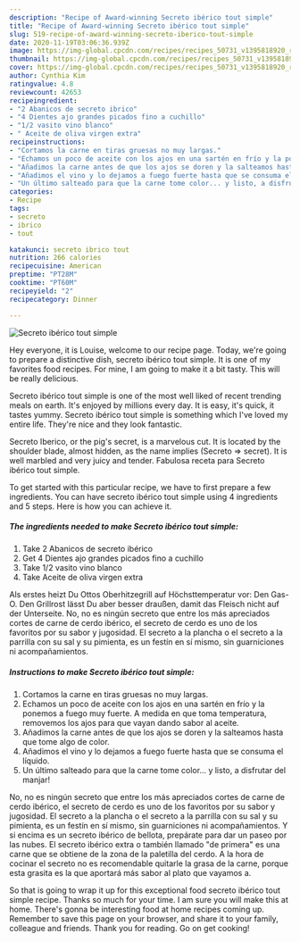```yaml
---
description: "Recipe of Award-winning Secreto ibérico tout simple"
title: "Recipe of Award-winning Secreto ibérico tout simple"
slug: 519-recipe-of-award-winning-secreto-iberico-tout-simple
date: 2020-11-19T03:06:36.939Z
image: https://img-global.cpcdn.com/recipes/recipes_50731_v1395818920_receta_foto_00050731-m9wmlbd2jrxepi8hddqx/751x532cq70/secreto-iberico-tout-simple-foto-principal.jpg
thumbnail: https://img-global.cpcdn.com/recipes/recipes_50731_v1395818920_receta_foto_00050731-m9wmlbd2jrxepi8hddqx/751x532cq70/secreto-iberico-tout-simple-foto-principal.jpg
cover: https://img-global.cpcdn.com/recipes/recipes_50731_v1395818920_receta_foto_00050731-m9wmlbd2jrxepi8hddqx/751x532cq70/secreto-iberico-tout-simple-foto-principal.jpg
author: Cynthia Kim
ratingvalue: 4.8
reviewcount: 42653
recipeingredient:
- "2 Abanicos de secreto ibrico"
- "4 Dientes ajo grandes picados fino a cuchillo"
- "1/2 vasito vino blanco"
- " Aceite de oliva virgen extra"
recipeinstructions:
- "Cortamos la carne en tiras gruesas no muy largas."
- "Echamos un poco de aceite con los ajos en una sartén en frío y la ponemos a fuego muy fuerte. A medida en que toma temperatura, removemos los ajos para que vayan dando sabor al aceite."
- "Añadimos la carne antes de que los ajos se doren y la salteamos hasta que tome algo de color."
- "Añadimos el vino y lo dejamos a fuego fuerte hasta que se consuma el líquido."
- "Un último salteado para que la carne tome color... y listo, a disfrutar del manjar!"
categories:
- Recipe
tags:
- secreto
- ibrico
- tout

katakunci: secreto ibrico tout 
nutrition: 266 calories
recipecuisine: American
preptime: "PT28M"
cooktime: "PT60M"
recipeyield: "2"
recipecategory: Dinner

---
```



![Secreto ibérico tout simple](https://img-global.cpcdn.com/recipes/recipes_50731_v1395818920_receta_foto_00050731-m9wmlbd2jrxepi8hddqx/751x532cq70/secreto-iberico-tout-simple-foto-principal.jpg)

Hey everyone, it is Louise, welcome to our recipe page. Today, we're going to prepare a distinctive dish, secreto ibérico tout simple. It is one of my favorites food recipes. For mine, I am going to make it a bit tasty. This will be really delicious.

Secreto ibérico tout simple is one of the most well liked of recent trending meals on earth. It's enjoyed by millions every day. It is easy, it's quick, it tastes yummy. Secreto ibérico tout simple is something which I've loved my entire life. They're nice and they look fantastic.

Secreto Iberico, or the pig&#39;s secret, is a marvelous cut. It is located by the shoulder blade, almost hidden, as the name implies (Secreto =&gt; secret). It is well marbled and very juicy and tender. Fabulosa receta para Secreto ibérico tout simple.


To get started with this particular recipe, we have to first prepare a few ingredients. You can have secreto ibérico tout simple using 4 ingredients and 5 steps. Here is how you can achieve it.

<!--inarticleads1-->

##### The ingredients needed to make Secreto ibérico tout simple:

1. Take 2 Abanicos de secreto ibérico
1. Get 4 Dientes ajo grandes picados fino a cuchillo
1. Take 1/2 vasito vino blanco
1. Take  Aceite de oliva virgen extra


Als erstes heizt Du Ottos Oberhitzegrill auf Höchsttemperatur vor: Den Gas-O. Den Grillrost lässt Du aber besser draußen, damit das Fleisch nicht auf der Unterseite. No, no es ningún secreto que entre los más apreciados cortes de carne de cerdo ibérico, el secreto de cerdo es uno de los favoritos por su sabor y jugosidad. El secreto a la plancha o el secreto a la parrilla con su sal y su pimienta, es un festín en sí mismo, sin guarniciones ni acompañamientos. 

<!--inarticleads2-->

##### Instructions to make Secreto ibérico tout simple:

1. Cortamos la carne en tiras gruesas no muy largas.
1. Echamos un poco de aceite con los ajos en una sartén en frío y la ponemos a fuego muy fuerte. A medida en que toma temperatura, removemos los ajos para que vayan dando sabor al aceite.
1. Añadimos la carne antes de que los ajos se doren y la salteamos hasta que tome algo de color.
1. Añadimos el vino y lo dejamos a fuego fuerte hasta que se consuma el líquido.
1. Un último salteado para que la carne tome color... y listo, a disfrutar del manjar!


No, no es ningún secreto que entre los más apreciados cortes de carne de cerdo ibérico, el secreto de cerdo es uno de los favoritos por su sabor y jugosidad. El secreto a la plancha o el secreto a la parrilla con su sal y su pimienta, es un festín en sí mismo, sin guarniciones ni acompañamientos. Y si encima es un secreto ibérico de bellota, prepárate para dar un paseo por las nubes. El secreto ibérico extra o también llamado &#34;de primera&#34; es una carne que se obtiene de la zona de la paletilla del cerdo. A la hora de cocinar el secreto no es recomendable quitarle la grasa de la carne, porque esta grasita es la que aportará más sabor al plato que vayamos a. 

So that is going to wrap it up for this exceptional food secreto ibérico tout simple recipe. Thanks so much for your time. I am sure you will make this at home. There's gonna be interesting food at home recipes coming up. Remember to save this page on your browser, and share it to your family, colleague and friends. Thank you for reading. Go on get cooking!

